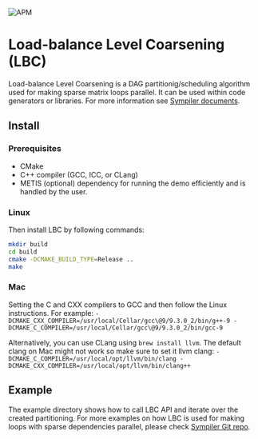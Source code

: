 
![APM](https://badgen.net/github/license/micromatch/micromatch)

# Load-balance Level Coarsening (LBC)
Load-balance Level Coarsening is a DAG partitionig/scheduling 
algorithm used for making sparse matrix loops parallel. 
It can be used within code generators or libraries. For more information see 
[Sympiler documents](https://www.sympiler.com/docs/lbc/).

## Install

### Prerequisites 
* CMake
* C++ compiler (GCC, ICC, or CLang)
* METIS (optional) dependency for running the demo efficiently 
and is handled by the user.

### Linux
Then install LBC by following commands:

```bash
mkdir build
cd build
cmake -DCMAKE_BUILD_TYPE=Release ..
make
```


### Mac
Setting the C and CXX compilers to GCC and then follow the Linux 
instructions. For example:
`-DCMAKE_CXX_COMPILER=/usr/local/Cellar/gcc\@9/9.3.0_2/bin/g++-9 -DCMAKE_C_COMPILER=/usr/local/Cellar/gcc\@9/9.3.0_2/bin/gcc-9`

Alternatively, you can use CLang using `brew install llvm`. 
The default clang on Mac might not work so make sure to set it llvm clang:
`-DCMAKE_C_COMPILER=/usr/local/opt/llvm/bin/clang -DCMAKE_CXX_COMPILER=/usr/local/opt/llvm/bin/clang++`

## Example
The example directory shows how to call LBC API and iterate over 
the created partitioning. For more examples on how LBC is used for
making loops with sparse dependencies parallel, please check 
[Sympiler Git repo](https://github.com/sympiler/sympiler).

